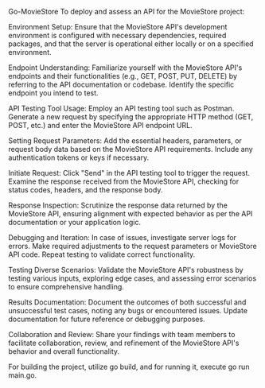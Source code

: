 Go-MovieStore
To deploy and assess an API for the MovieStore project:

Environment Setup: Ensure that the MovieStore API's development environment is configured with necessary dependencies, required packages, and that the server is operational either locally or on a specified environment.

Endpoint Understanding: Familiarize yourself with the MovieStore API's endpoints and their functionalities (e.g., GET, POST, PUT, DELETE) by referring to the API documentation or codebase. Identify the specific endpoint you intend to test.

API Testing Tool Usage: Employ an API testing tool such as Postman. Generate a new request by specifying the appropriate HTTP method (GET, POST, etc.) and enter the MovieStore API endpoint URL.

Setting Request Parameters: Add the essential headers, parameters, or request body data based on the MovieStore API requirements. Include any authentication tokens or keys if necessary.

Initiate Request: Click "Send" in the API testing tool to trigger the request. Examine the response received from the MovieStore API, checking for status codes, headers, and the response body.

Response Inspection: Scrutinize the response data returned by the MovieStore API, ensuring alignment with expected behavior as per the API documentation or your application logic.

Debugging and Iteration: In case of issues, investigate server logs for errors. Make required adjustments to the request parameters or MovieStore API code. Repeat testing to validate correct functionality.

Testing Diverse Scenarios: Validate the MovieStore API's robustness by testing various inputs, exploring edge cases, and assessing error scenarios to ensure comprehensive handling.

Results Documentation: Document the outcomes of both successful and unsuccessful test cases, noting any bugs or encountered issues. Update documentation for future reference or debugging purposes.

Collaboration and Review: Share your findings with team members to facilitate collaboration, review, and refinement of the MovieStore API's behavior and overall functionality.

For building the project, utilize go build, and for running it, execute go run main.go.